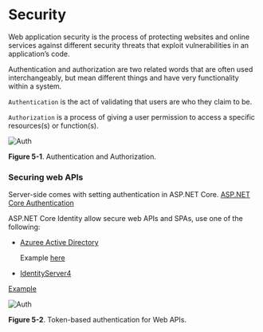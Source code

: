 # Security

Web application security is the process of protecting websites and online services against different security threats that exploit vulnerabilities in an application’s code.

Authentication and authorization are two related words that are often used interchangeably, but mean different things and have very functionality within a system.

`Authentication` is the act of validating that users are who they claim to be.

`Authorization` is a process of giving a user permission to access a specific resources(s) or function(s).

![Auth](~@assets/image/security_auth.jpeg)

**Figure 5-1**. Authentication and Authorization.

### Securing web APIs

Server-side comes with setting authentication in ASP.NET Core.
[ASP.NET Core Authentication](https://docs.microsoft.com/en-us/aspnet/core/security/authentication/?view=aspnetcore-3.1)

ASP.NET Core Identity allow secure web APIs and SPAs, use one of the following:

* [Azuree Active Directory](https://docs.microsoft.com/en-us/azure/api-management/api-management-howto-protect-backend-with-aad)

    Example [here](https://docs.microsoft.com/en-us/azure/active-directory/develop/sample-v1-code)

* [IdentityServer4](http://docs.identityserver.io/en/latest/index.html)


[Example](https://github.com/aspnet/AspNetCore.Docs/tree/master/aspnetcore/security/authentication/identity/sample)

![Auth](~@assets/image/architect_design_security.png)

**Figure 5-2**. Token-based authentication for Web APIs.
